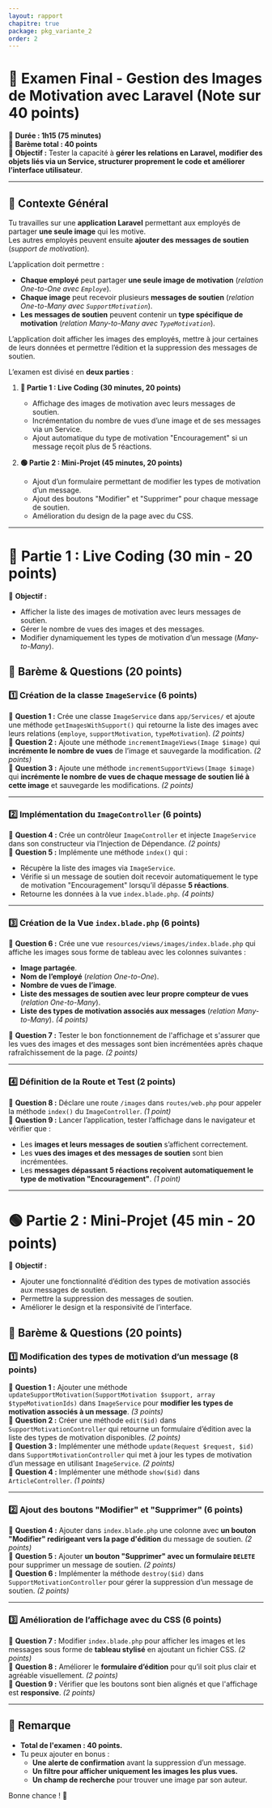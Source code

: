 ```yaml
---
layout: rapport
chapitre: true
package: pkg_variante_2
order: 2
---
```


# **📌 Examen Final - Gestion des Images de Motivation avec Laravel (Note sur 40 points)**  
📌 **Durée : 1h15 (75 minutes)**  
📌 **Barème total : 40 points**  
📌 **Objectif :** Tester la capacité à **gérer les relations en Laravel, modifier des objets liés via un Service, structurer proprement le code et améliorer l’interface utilisateur**.  

---

## **🔹 Contexte Général**  
Tu travailles sur une **application Laravel** permettant aux employés de partager **une seule image** qui les motive.  
Les autres employés peuvent ensuite **ajouter des messages de soutien** (*support de motivation*).  

L’application doit permettre :  
- **Chaque employé** peut partager **une seule image de motivation** (*relation One-to-One avec `Employe`*).  
- **Chaque image** peut recevoir plusieurs **messages de soutien** (*relation One-to-Many avec `SupportMotivation`*).  
- **Les messages de soutien** peuvent contenir un **type spécifique de motivation** (*relation Many-to-Many avec `TypeMotivation`*).  

L’application doit afficher les images des employés, mettre à jour certaines de leurs données et permettre l’édition et la suppression des messages de soutien.

L’examen est divisé en **deux parties** :

1. **🔴 Partie 1 : Live Coding (30 minutes, 20 points)**  
   - Affichage des images de motivation avec leurs messages de soutien.  
   - Incrémentation du nombre de vues d’une image et de ses messages via un Service.  
   - Ajout automatique du type de motivation "Encouragement" si un message reçoit plus de 5 réactions.  

2. **🟢 Partie 2 : Mini-Projet (45 minutes, 20 points)**  
   - Ajout d’un formulaire permettant de modifier les types de motivation d’un message.  
   - Ajout des boutons "Modifier" et "Supprimer" pour chaque message de soutien.  
   - Amélioration du design de la page avec du CSS.  

---

# **🔴 Partie 1 : Live Coding (30 min - 20 points)**  
📌 **Objectif :**  
- Afficher la liste des images de motivation avec leurs messages de soutien.  
- Gérer le nombre de vues des images et des messages.  
- Modifier dynamiquement les types de motivation d’un message (*Many-to-Many*).  

## **🔹 Barème & Questions (20 points)**
### **1️⃣ Création de la classe `ImageService` (6 points)**
📌 **Question 1 :** Crée une classe `ImageService` dans `app/Services/` et ajoute une méthode `getImagesWithSupport()` qui retourne la liste des images avec leurs relations (`employe`, `supportMotivation`, `typeMotivation`). *(2 points)*  
📌 **Question 2 :** Ajoute une méthode `incrementImageViews(Image $image)` qui **incrémente le nombre de vues** de l’image et sauvegarde la modification. *(2 points)*  
📌 **Question 3 :** Ajoute une méthode `incrementSupportViews(Image $image)` qui **incrémente le nombre de vues de chaque message de soutien lié à cette image** et sauvegarde les modifications. *(2 points)*  

---

### **2️⃣ Implémentation du `ImageController` (6 points)**
📌 **Question 4 :** Crée un contrôleur `ImageController` et injecte `ImageService` dans son constructeur via l’Injection de Dépendance. *(2 points)*  
📌 **Question 5 :** Implémente une méthode `index()` qui :
- Récupère la liste des images via `ImageService`.
- Vérifie si un message de soutien doit recevoir automatiquement le type de motivation "Encouragement" lorsqu’il dépasse **5 réactions**.
- Retourne les données à la vue `index.blade.php`. *(4 points)*  

---

### **3️⃣ Création de la Vue `index.blade.php` (6 points)**
📌 **Question 6 :** Crée une vue `resources/views/images/index.blade.php` qui affiche les images sous forme de tableau avec les colonnes suivantes :  
- **Image partagée**.  
- **Nom de l’employé** (*relation One-to-One*).  
- **Nombre de vues de l’image**.  
- **Liste des messages de soutien avec leur propre compteur de vues** (*relation One-to-Many*).  
- **Liste des types de motivation associés aux messages** (*relation Many-to-Many*). *(4 points)*  

📌 **Question 7 :** Tester le bon fonctionnement de l'affichage et s'assurer que les vues des images et des messages sont bien incrémentées après chaque rafraîchissement de la page. *(2 points)*  

---

### **4️⃣ Définition de la Route et Test (2 points)**
📌 **Question 8 :** Déclare une route `/images` dans `routes/web.php` pour appeler la méthode `index()` du `ImageController`. *(1 point)*  
📌 **Question 9 :** Lancer l’application, tester l’affichage dans le navigateur et vérifier que :
- Les **images et leurs messages de soutien** s’affichent correctement.
- Les **vues des images et des messages de soutien** sont bien incrémentées.
- Les **messages dépassant 5 réactions reçoivent automatiquement le type de motivation "Encouragement"**. *(1 point)*  

---

# **🟢 Partie 2 : Mini-Projet (45 min - 20 points)**  
📌 **Objectif :**  
- Ajouter une fonctionnalité d’édition des types de motivation associés aux messages de soutien.  
- Permettre la suppression des messages de soutien.  
- Améliorer le design et la responsivité de l’interface.  

## **🔹 Barème & Questions (20 points)**
### **1️⃣ Modification des types de motivation d’un message (8 points)**
📌 **Question 1 :** Ajouter une méthode `updateSupportMotivation(SupportMotivation $support, array $typeMotivationIds)` dans `ImageService` pour **modifier les types de motivation associés à un message**. *(3 points)*  
📌 **Question 2 :** Créer une méthode `edit($id)` dans `SupportMotivationController` qui retourne un formulaire d’édition avec la liste des types de motivation disponibles. *(2 points)*  
📌 **Question 3 :** Implémenter une méthode `update(Request $request, $id)` dans `SupportMotivationController` qui met à jour les types de motivation d’un message en utilisant `ImageService`. *(2 points)*  
📌 **Question 4 :** Implémenter une méthode `show($id)` dans `ArticleController`. *(1 points)* 

---

### **2️⃣ Ajout des boutons "Modifier" et "Supprimer" (6 points)**
📌 **Question 4 :** Ajouter dans `index.blade.php` une colonne avec **un bouton "Modifier" redirigeant vers la page d'édition** du message de soutien. *(2 points)*  
📌 **Question 5 :** Ajouter **un bouton "Supprimer" avec un formulaire `DELETE`** pour supprimer un message de soutien. *(2 points)*  
📌 **Question 6 :** Implémenter la méthode `destroy($id)` dans `SupportMotivationController` pour gérer la suppression d’un message de soutien. *(2 points)* 


---

### **3️⃣ Amélioration de l’affichage avec du CSS (6 points)**
📌 **Question 7 :** Modifier `index.blade.php` pour afficher les images et les messages sous forme de **tableau stylisé** en ajoutant un fichier CSS. *(2 points)*  
📌 **Question 8 :** Améliorer le **formulaire d’édition** pour qu’il soit plus clair et agréable visuellement. *(2 points)*  
📌 **Question 9 :** Vérifier que les boutons sont bien alignés et que l'affichage est **responsive**. *(2 points)*  

---

## **📢 Remarque**
- **Total de l'examen : 40 points.**  
- Tu peux ajouter en bonus :
  - **Une alerte de confirmation** avant la suppression d’un message.  
  - **Un filtre pour afficher uniquement les images les plus vues.**  
  - **Un champ de recherche** pour trouver une image par son auteur.  

Bonne chance ! 🚀